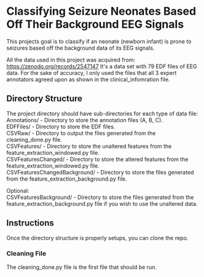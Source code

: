# Classifying Seizure Neonates Based Off Their Background EEG Signals

This projects goal is to classify if an neonate (newborn infant) is prone to seizures based off the background data of its EEG signals.

All the data used in this project was acquired from: https://zenodo.org/records/2547147
It's a data set with 79 EDF files of EEG data. For the sake of accuracy, I only used the files that all 3 expert annotators agreed upon as shown in the clinical_infomration file.

## Directory Structure
The project directory should have sub-directories for each type of data file: <br>
Annotations/ - Directory to store the annotation files (A, B, C). <br>
EDFFiles/ - Directory to store the EDF files. <br>
CSVRaw/ - Directory to output the files generated from the cleaning_done.py file. <br>
CSVFeatures/ - Directory to store the unaltered features from the feature_extraction_windowed.py file. <br>
CSVFeaturesChanged/ - Directory to store the altered features from the feature_extraction_windowed.py file. <br>
CSVFeaturesChangedBackground/ - Directory to store the files generated from the feature_extraction_background.py file. <br>

Optional: <br>
CSVFeaturesBackground/ - Directory to store the files generated from the feature_extraction_background.py file if you wish to use the unaltered data.  <br>

## Instructions
Once the directory structure is properly setups, you can clone the repo.

### Cleaning File
The cleaning_done.py file is the first file that should be run.
